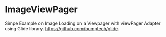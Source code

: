 # ImageViewPager

Simpe Example on Image Loading on a Viewpager with viewPager Adapter using Glide library.
https://github.com/bumptech/glide.
